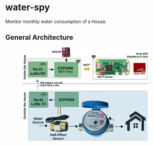 # water-spy
Monitor monthly water consumption of a House.

## General Architecture
<p align="center">
  <img width="400" src="https://github.com/marcoroda/marcorodadevs/blob/master/assets/proj_Water_SPY/general_drawing.png">
</p>

